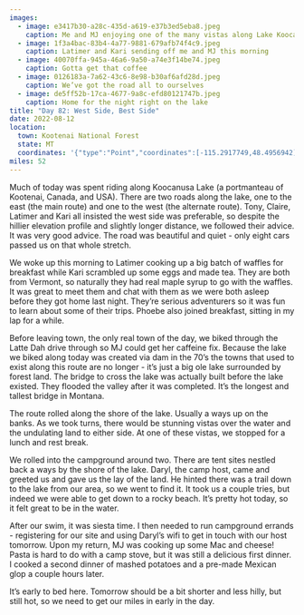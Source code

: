 ```yaml
---
images:
  - image: e3417b30-a28c-435d-a619-e37b3ed5eba8.jpeg
    caption: Me and MJ enjoying one of the many vistas along Lake Koocanusa
  - image: 1f3a4bac-83b4-4a77-9881-679afb74f4c9.jpeg
    caption: Latimer and Kari sending off me and MJ this morning
  - image: 40070ffa-945a-46a6-9a50-a74e3f14be74.jpeg
    caption: Gotta get that coffee
  - image: 0126183a-7a62-43c6-8e98-b30af6afd28d.jpeg
    caption: We’ve got the road all to ourselves
  - image: de5ff52b-17ca-4677-9a8c-efd80121747b.jpeg
    caption: Home for the night right on the lake
title: "Day 82: West Side, Best Side"
date: 2022-08-12
location:
  town: Kootenai National Forest
  state: MT
  coordinates: '{"type":"Point","coordinates":[-115.2917749,48.4956942]}'
miles: 52
---
```

Much of today was spent riding along Koocanusa Lake (a portmanteau of Kootenai, Canada, and USA). There are two roads along the lake, one to the east (the main route) and one to the west (the alternate route). Tony, Claire, Latimer and Kari all insisted the west side was preferable, so despite the hillier elevation profile and slightly longer distance, we followed their advice. It was very good advice. The road was beautiful and quiet - only eight cars passed us on that whole stretch. 

We woke up this morning to Latimer cooking up a big batch of waffles for breakfast while Kari scrambled up some eggs and made tea. They are both from Vermont, so naturally they had real maple syrup to go with the waffles. It was great to meet them and chat with them as we were both asleep before they got home last night. They’re serious adventurers so it was fun to learn about some of their trips. Phoebe also joined breakfast, sitting in my lap for a while. 

Before leaving town, the only real town of the day, we biked through the Latte Dah drive through so MJ could get her caffeine fix. Because the lake we biked along today was created via dam in the 70’s the towns that used to exist along this route are no longer - it’s just a big ole lake surrounded by forest land. The bridge to cross the lake was actually built before the lake existed. They flooded the valley after it was completed. It’s the longest and tallest bridge in Montana. 

The route rolled along the shore of the lake. Usually a ways up on the banks. As we took turns, there would be stunning vistas over the water and the undulating land to either side. At one of these vistas, we stopped for a lunch and rest break. 

We rolled into the campground around two. There are tent sites nestled back a ways by the shore of the lake. Daryl, the camp host, came and greeted us and gave us the lay of the land. He hinted there was a trail down to the lake from our area, so we went to find it. It took us a couple tries, but indeed we were able to get down to a rocky beach. It’s pretty hot today, so it felt great to be in the water. 

After our swim, it was siesta time. I then needed to run campground errands - registering for our site and using Daryl’s wifi to get in touch with our host tomorrow. Upon my return, MJ was cooking up some Mac and cheese! Pasta is hard to do with a camp stove, but it was still a delicious first dinner. I cooked a second dinner of mashed potatoes and a pre-made Mexican glop a couple hours later. 

It’s early to bed here. Tomorrow should be a bit shorter and less hilly, but still hot, so we need to get our miles in early in the day. 